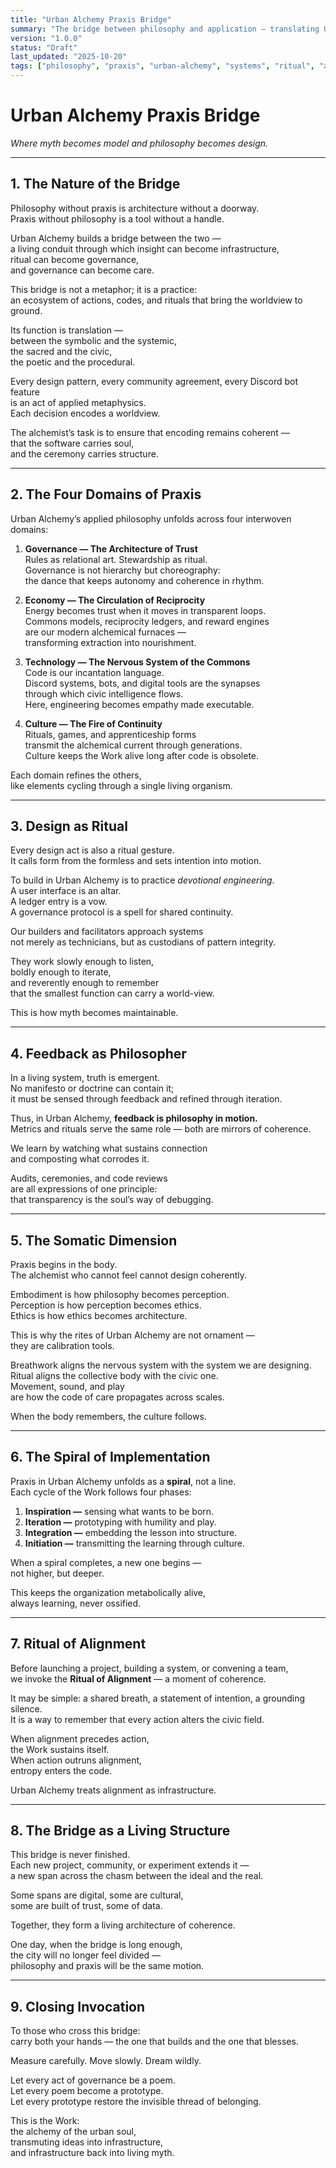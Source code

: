 ```yaml
---
title: "Urban Alchemy Praxis Bridge"
summary: "The bridge between philosophy and application — translating Urban Alchemy’s mythic and philosophical foundations into systems of practice, governance, and design."
version: "1.0.0"
status: "Draft"
last_updated: "2025-10-20"
tags: ["philosophy", "praxis", "urban-alchemy", "systems", "ritual", "application"]
---
```


# Urban Alchemy Praxis Bridge  
*Where myth becomes model and philosophy becomes design.*

---

## 1. The Nature of the Bridge  

Philosophy without praxis is architecture without a doorway.  
Praxis without philosophy is a tool without a handle.  

Urban Alchemy builds a bridge between the two —  
a living conduit through which insight can become infrastructure,  
ritual can become governance,  
and governance can become care.  

This bridge is not a metaphor; it is a practice:  
an ecosystem of actions, codes, and rituals that bring the worldview to ground.  

Its function is translation —  
between the symbolic and the systemic,  
the sacred and the civic,  
the poetic and the procedural.  

Every design pattern, every community agreement, every Discord bot feature  
is an act of applied metaphysics.  
Each decision encodes a worldview.  

The alchemist’s task is to ensure that encoding remains coherent —  
that the software carries soul,  
and the ceremony carries structure.  

---

## 2. The Four Domains of Praxis  

Urban Alchemy’s applied philosophy unfolds across four interwoven domains:  

1. **Governance — The Architecture of Trust**  
   Rules as relational art. Stewardship as ritual.  
   Governance is not hierarchy but choreography:  
   the dance that keeps autonomy and coherence in rhythm.  

2. **Economy — The Circulation of Reciprocity**  
   Energy becomes trust when it moves in transparent loops.  
   Commons models, reciprocity ledgers, and reward engines  
   are our modern alchemical furnaces —  
   transforming extraction into nourishment.  

3. **Technology — The Nervous System of the Commons**  
   Code is our incantation language.  
   Discord systems, bots, and digital tools are the synapses  
   through which civic intelligence flows.  
   Here, engineering becomes empathy made executable.  

4. **Culture — The Fire of Continuity**  
   Rituals, games, and apprenticeship forms  
   transmit the alchemical current through generations.  
   Culture keeps the Work alive long after code is obsolete.  

Each domain refines the others,  
like elements cycling through a single living organism.  

---

## 3. Design as Ritual  

Every design act is also a ritual gesture.  
It calls form from the formless and sets intention into motion.  

To build in Urban Alchemy is to practice *devotional engineering.*  
A user interface is an altar.  
A ledger entry is a vow.  
A governance protocol is a spell for shared continuity.  

Our builders and facilitators approach systems  
not merely as technicians, but as custodians of pattern integrity.  

They work slowly enough to listen,  
boldly enough to iterate,  
and reverently enough to remember  
that the smallest function can carry a world-view.  

This is how myth becomes maintainable.  

---

## 4. Feedback as Philosopher  

In a living system, truth is emergent.  
No manifesto or doctrine can contain it;  
it must be sensed through feedback and refined through iteration.  

Thus, in Urban Alchemy, **feedback is philosophy in motion.**  
Metrics and rituals serve the same role — both are mirrors of coherence.  

We learn by watching what sustains connection  
and composting what corrodes it.  

Audits, ceremonies, and code reviews  
are all expressions of one principle:  
that transparency is the soul’s way of debugging.  

---

## 5. The Somatic Dimension  

Praxis begins in the body.  
The alchemist who cannot feel cannot design coherently.  

Embodiment is how philosophy becomes perception.  
Perception is how perception becomes ethics.  
Ethics is how ethics becomes architecture.  

This is why the rites of Urban Alchemy are not ornament —  
they are calibration tools.  

Breathwork aligns the nervous system with the system we are designing.  
Ritual aligns the collective body with the civic one.  
Movement, sound, and play  
are how the code of care propagates across scales.  

When the body remembers, the culture follows.  

---

## 6. The Spiral of Implementation  

Praxis in Urban Alchemy unfolds as a **spiral**, not a line.  
Each cycle of the Work follows four phases:  

1. **Inspiration —** sensing what wants to be born.  
2. **Iteration —** prototyping with humility and play.  
3. **Integration —** embedding the lesson into structure.  
4. **Initiation —** transmitting the learning through culture.  

When a spiral completes, a new one begins —  
not higher, but deeper.  

This keeps the organization metabolically alive,  
always learning, never ossified.  

---

## 7. Ritual of Alignment  

Before launching a project, building a system, or convening a team,  
we invoke the **Ritual of Alignment** — a moment of coherence.  

It may be simple: a shared breath, a statement of intention, a grounding silence.  
It is a way to remember that every action alters the civic field.  

When alignment precedes action,  
the Work sustains itself.  
When action outruns alignment,  
entropy enters the code.  

Urban Alchemy treats alignment as infrastructure.  

---

## 8. The Bridge as a Living Structure  

This bridge is never finished.  
Each new project, community, or experiment extends it —  
a new span across the chasm between the ideal and the real.  

Some spans are digital, some are cultural,  
some are built of trust, some of data.  

Together, they form a living architecture of coherence.  

One day, when the bridge is long enough,  
the city will no longer feel divided —  
philosophy and praxis will be the same motion.  

---

## 9. Closing Invocation  

To those who cross this bridge:  
carry both your hands — the one that builds and the one that blesses.  

Measure carefully. Move slowly. Dream wildly.  

Let every act of governance be a poem.  
Let every poem become a prototype.  
Let every prototype restore the invisible thread of belonging.  

This is the Work:  
the alchemy of the urban soul,  
transmuting ideas into infrastructure,  
and infrastructure back into living myth.  

